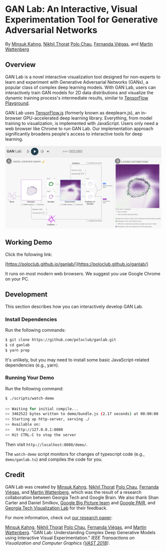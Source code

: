 # GAN Lab: An Interactive, Visual Experimentation Tool for Generative Adversarial Networks

By 
[Minsuk Kahng](http://minsuk.com),
[Nikhil Thorat](https://twitter.com/nsthorat)
[Polo Chau](https://www.cc.gatech.edu/~dchau/),
[Fernanda Viégas](http://fernandaviegas.com/), and 
[Martin Wattenberg](http://www.bewitched.com/)

## Overview

GAN Lab is a novel interactive visualization tool designed for non-experts to learn and experiment with Generative Adversarial Networks (GANs), a popular class of complex deep learning models. With GAN Lab, users can interactively train GAN models for 2D data distributions and visualize the dynamic training process's intermediate results, similar to [TensorFlow Playground](http://playground.tensorflow.org/).

GAN Lab uses [TensorFlow.js](https://js.tensorflow.org/) (formerly known as deeplearn.js), an in-browser GPU-accelerated deep learning library. Everything, from model training to visualization, is implemented with JavaScript. Users only need a web browser like Chrome to run GAN Lab. Our implementation approach significantly broadens people's access to interactive tools for deep learning. 

![Screenshot of GAN Lab](ganlab-teaser.png)


## Working Demo

Click the following link:

[https://poloclub.github.io/ganlab/](https://poloclub.github.io/ganlab/)

It runs on most modern web browsers. We suggest you use Google Chrome on your PC.


## Development

This section describes how you can interactively develop GAN Lab.

### Install Dependencies

Run the following commands: 

```bash
$ git clone https://github.com/poloclub/ganlab.git
$ cd ganlab
$ yarn prep
```

It's unlikely, but you may need to install some basic JavaScript-related dependencies (e.g., yarn).


### Running Your Demo

Run the following command:

```bash
$ ./scripts/watch-demo

>> Waiting for initial compile...
>> 3462522 bytes written to demo/bundle.js (2.17 seconds) at 00:00:00
>> Starting up http-server, serving ./
>> Available on:
>>   http://127.0.0.1:8080
>> Hit CTRL-C to stop the server
```

Then visit `http://localhost:8080/demo/`. 

The `watch-demo` script monitors for changes of typescript code (e.g., `demo/ganlab.ts`)
and compiles the code for you.


## Credit

GAN Lab was created by 
[Minsuk Kahng](http://minsuk.com),
[Nikhil Thorat](https://twitter.com/nsthorat)
[Polo Chau](https://www.cc.gatech.edu/~dchau/),
[Fernanda Viégas](http://fernandaviegas.com/), and 
[Martin Wattenberg](http://www.bewitched.com/),
which was the result of a research collaboration between Georgia Tech and Google Brain.
We also thank Shan Carter and Daniel Smilkov, 
[Google Big Picture team](https://research.google.com/bigpicture/) and 
[Google PAIR](https://ai.google/research/teams/brain/pair), and 
[Georgia Tech Visualization Lab](http://vis.gatech.edu/)
for their feedback.
 
For more information, check out 
[our research paper](http://minsuk.com/research/papers/kahng-ganlab-vast2018.pdf):     
 
[Minsuk Kahng](http://minsuk.com),
[Nikhil Thorat](https://twitter.com/nsthorat)
[Polo Chau](https://www.cc.gatech.edu/~dchau/),
[Fernanda Viégas](http://fernandaviegas.com/), and 
[Martin Wattenberg](http://www.bewitched.com/).
"GAN Lab: Understanding Complex Deep Generative Models using Interactive Visual Experimentation."
*IEEE Transactions on Visualization and Computer Graphics ([VAST 2018](http://ieeevis.org/year/2018/welcome))*.
